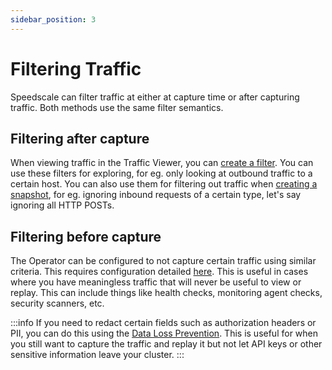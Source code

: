 ```yaml
---
sidebar_position: 3
---
```


# Filtering Traffic

Speedscale can filter traffic at either at capture time or after capturing traffic. Both methods use the same filter semantics.

## Filtering after capture

When viewing traffic in the Traffic Viewer, you can [create a filter](../guides/creating-filters/index.md). You can use these filters for exploring, for eg. only looking at outbound traffic to a certain host. You can also use them for filtering out traffic when [creating a snapshot](../guides/creating-a-snapshot.md), for eg. ignoring inbound requests of a certain type, let's say ignoring all HTTP POSTs.

## Filtering before capture

The Operator can be configured to not capture certain traffic using similar criteria. This requires configuration detailed [here](../reference/filters/README.md). This is useful in cases where you have meaningless traffic that will never be useful to view or replay. This can include things like health checks, monitoring agent checks, security scanners, etc.

:::info
If you need to redact certain fields such as authorization headers or PII, you can do this using the [Data Loss Prevention](../reference/dlp.md). This is useful for when you still want to capture the traffic and replay it but not let API keys or other sensitive information leave your cluster.
:::
